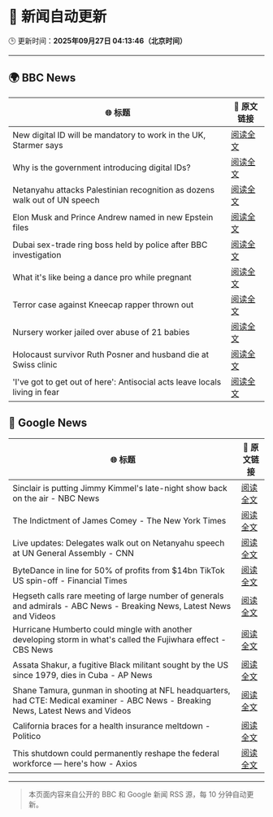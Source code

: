 # 🧠 新闻自动更新

🕒 更新时间：**2025年09月27日 04:13:46（北京时间）**

---

## 🌍 BBC News

| 🌐 标题 | 🔗 原文链接 |
|--------|-------------|
| New digital ID will be mandatory to work in the UK, Starmer says | [阅读全文](https://www.bbc.com/news/articles/cn832y43ql5o?at_medium=RSS&at_campaign=rss) |
| Why is the government introducing digital IDs? | [阅读全文](https://www.bbc.com/news/articles/clyl3lzzed2o?at_medium=RSS&at_campaign=rss) |
| Netanyahu attacks Palestinian recognition as dozens walk out of UN speech | [阅读全文](https://www.bbc.com/news/articles/cderxxylpzdo?at_medium=RSS&at_campaign=rss) |
| Elon Musk and Prince Andrew named in new Epstein files | [阅读全文](https://www.bbc.com/news/articles/cwyl8j1we0lo?at_medium=RSS&at_campaign=rss) |
| Dubai sex-trade ring boss held by police after BBC investigation | [阅读全文](https://www.bbc.com/news/articles/ce84ezl461po?at_medium=RSS&at_campaign=rss) |
| What it's like being a dance pro while pregnant | [阅读全文](https://www.bbc.com/news/articles/clyd9xkplvko?at_medium=RSS&at_campaign=rss) |
| Terror case against Kneecap rapper thrown out | [阅读全文](https://www.bbc.com/news/articles/ce846r2drg8o?at_medium=RSS&at_campaign=rss) |
| Nursery worker jailed over abuse of 21 babies | [阅读全文](https://www.bbc.com/news/articles/c30616ev66eo?at_medium=RSS&at_campaign=rss) |
| Holocaust survivor Ruth Posner and husband die at Swiss clinic | [阅读全文](https://www.bbc.com/news/articles/cp8j256l79go?at_medium=RSS&at_campaign=rss) |
| 'I've got to get out of here': Antisocial acts leave locals living in fear | [阅读全文](https://www.bbc.com/news/videos/c0jqv18yd5eo?at_medium=RSS&at_campaign=rss) |

## 📰 Google News

| 🌐 标题 | 🔗 原文链接 |
|--------|-------------|
| Sinclair is putting Jimmy Kimmel's late-night show back on the air - NBC News | [阅读全文](https://news.google.com/rss/articles/CBMiqAFBVV95cUxOSlEycE15VnlvNDZtc3pzdnVWaHpSQk9VdkhaVnBKY3FBZnRBX3pta0xBWVpGU0pIQnhkbGhxNkNUOF9aeXByZGlBYkVRMlZnbG9ETkZYemVVMFpZdzVNendXYUVlOTBrb2pKZnEzUktfNE14RkEwTGpxcXltY0hpTF9SZ18zQXRDZTZhanBzN205Yk5LTzBJYmctNDl2V1N6TDl0NU42SFfSAVZBVV95cUxPLW1uZjIyc21vX1pQa0VTT0ZsRFNXeWpWSmZEdUc0R3pQSlNjVTlIZzQ1WWNjY2dualYyN00tOVN3MDNEamtIOGNrbXg4M0o1aTk1XzU5Zw?oc=5) |
| The Indictment of James Comey - The New York Times | [阅读全文](https://news.google.com/rss/articles/CBMiiAFBVV95cUxPbkIyLTlpb2N0dkM5eTNVSnhsT1RPelBQVmRYZ2FDcElLTUVCb09HaWQ0LXpieGJicV9UTVB3am9EWEU1N1ZOZnlUTl9FRjZPRmdHbDJHc3lxcjBVdE5rWWNCTWlWd2hNQ2k0U2J6R2hlYlpwdjM1NnNtOUxGS25XY3ZDeW1WN0lo?oc=5) |
| Live updates: Delegates walk out on Netanyahu speech at UN General Assembly - CNN | [阅读全文](https://news.google.com/rss/articles/CBMiiAFBVV95cUxPOHNMNF9WWFhUVmFkTFBRN1VwaUZKQnZRNldKQU5QamJRODVuNlo0M0ZPYlhxNWlvVjFiVXhkVWdsQzI5ZVlwUzF5Q2dSZlBHQzhiRU90WjBQYmduQTM1U1Y5a2lZaWh4LUdQMHkwdjE2bGJIcnFOeFdjU0l4bVFtVDN0dEQzTWtP?oc=5) |
| ByteDance in line for 50% of profits from $14bn TikTok US spin-off - Financial Times | [阅读全文](https://news.google.com/rss/articles/CBMicEFVX3lxTE1wdVZQclFUVmxkejdzLWk1QmdJVjhwMUUzU0I0bElTV2dTbFRaTTVyR2NnYjhQVjB6YjdsQ2M0R1B5elJ2b2pqOUZIRGtzTi1WRDNHVzhMaFBrTXVXNWlySlJXakZFZ1lZcDZfQXBnR3k?oc=5) |
| Hegseth calls rare meeting of large number of generals and admirals - ABC News - Breaking News, Latest News and Videos | [阅读全文](https://news.google.com/rss/articles/CBMirAFBVV95cUxNbmJBRHpselcyY3g4ZGxmNEc0VUdDRTliY19CdlFsc3ZqdVRMR0N6NzJIU2lGWVlwY2VzbUEwaGotSkdNdnJ1R0t4S1FSNDlPNjZGMzVESmlvVkhRTEM2OFNEaXUyUEwtWnFVc2l3d2ZOdW03N3Z4UnQzMkQ0QUVTSUxpZm5VNkVBa1dScmJEWHA4NXZjbnJhY3hCemRYSmNldmZyWWlFa2tzYUhw0gGyAUFVX3lxTFB3Zk1KZkNrLXBFdVRNR1BfSkl4bEN3SUUtd2lfa2k3NG9uYVEySWNiaVRVaEpoUm1RRWJybVBKLXNzdzl6ZjMxbGZTb00xRW1NYXVrWGNKZldOTWFVcjJUejVCTXd2RXBsZTRuRjRyckZyN1l0bmQxMlVEckNQX3JkMm00SlJEbjdvbHRpaTNycmoyU2pNb1FoRXY2dzhFbXVMT2RESk5wY2JITHRGQnFyUnc?oc=5) |
| Hurricane Humberto could mingle with another developing storm in what's called the Fujiwhara effect - CBS News | [阅读全文](https://news.google.com/rss/articles/CBMihwFBVV95cUxOeEFnWGx0RDlMOG42V3Y2R3kwUWJGYWY3RU03aGxsLVgtTThSNUhjM2pZcEdZelZDRUxNemxrR2JTMXQwNnpwZTl6ZWRpZ3ZUNjc5MHc5Znh2dURSYndjYVFLVHhrVjhzNzNFRkJQZUVKSnY0R1B3cG1nd01SckVhajQ3YkN2bUHSAYwBQVVfeXFMT1FqTWxJOHNDMXdBOGRNdEdXN0wtUTB1Vks1ZkltdmZlLW5zbGNuNDJyZEd3cE1VYWdFem1LODZvaWtGMnpvamFvZ3RuYzQyamh6cEFRZ1psMTlMYUVrMDhUbk5HU0xLUWlpVHNKZjMtWHJjZ0JDRXdneDNsRHdRQlF6dlBQNFUwNk1uZzU?oc=5) |
| Assata Shakur, a fugitive Black militant sought by the US since 1979, dies in Cuba - AP News | [阅读全文](https://news.google.com/rss/articles/CBMilwFBVV95cUxQNHV5djdzeEo2QmMtYWI5blMwcE5fQlVBdzc4ZzRnWTRVZ2pUMldSeHhEUU5qRkZpRzFhNXAzaFRCVFJmUjhobE0xM05rWS1VUld5YVF2LUNQVmZWMEN2WVJqVndNSFVLMlg1OThnc1JwOXRUV0MwbUt1dnVKNzgtcjVEQ1JQZHFjblBGYnd0cjBKQUJvNWtv?oc=5) |
| Shane Tamura, gunman in shooting at NFL headquarters, had CTE: Medical examiner - ABC News - Breaking News, Latest News and Videos | [阅读全文](https://news.google.com/rss/articles/CBMipAFBVV95cUxQc2ZQb2o3b2pLSVM2Wjc0LURtN3o3b1RBWlBFNm5TZTNjYW0zTnRKNDZ0OVBBTzJpRFZ5SzU1ZG5aR0Y5bHRFTVdQbk9NcGhGYmVza3N4cFVmVndlTDN2bXhvbmNGYUpieU93YTNIUFd2RUxXaGI1eXZuTXE2VkVDbmxrZlRyaTdUMkY1TEtHVW83S3NqZWhwZmpmNFR4NFZ1RENfONIBqgFBVV95cUxNb09uRmhucDd5ZHJDZFkwOXlpdVMtTkM3VnRrYnpLaEE0VldxX2xFbzRzb0RNQ1Vtb2JnNXVLUV9TTmkwRUxrN1BfWEs4dzkwcHJxRHNNQUhxWG9oR3JYN3JYbFRwUG9kSHdXWXZvWHZqLUVzSm85N1JOaG16MHpQWVpCMUJsbWdrRGJWZFJqWWRYa2FjbkRwWHk1MkVsMkgxaFY0d3ZsVnpVQQ?oc=5) |
| California braces for a health insurance meltdown - Politico | [阅读全文](https://news.google.com/rss/articles/CBMioAFBVV95cUxQaUstdHZXc2hqMWlIczlpSXI2WnhSWnlEZzVxdk1GUlJMUFVJbFFxenN5ZFFMbVE5ajV1NFV4NXduNi1YVFFkdmFBNS1RY1l6cWwtZGFUQUFEREJTd3d0RlRCM090dWM3Q1JNdzVEd3M1bXhKa2NNOWFsNlNVeHFUdlk5TC0yNnh6RlN4ZVBnX01GUUlQVUxJbEYxS0szdEda?oc=5) |
| This shutdown could permanently reshape the federal workforce — here's how - Axios | [阅读全文](https://news.google.com/rss/articles/CBMie0FVX3lxTE10MjN1WlNIQVRpMEFsdTZMZHhoMlNoR05TTHI1eDFSRWxDRlBTZFFCZFhSek5pUFA4R1I0aXJYQ0ExdGFHVHlBWnMxSERhY1RtaGNOZEhNRTBRUnhZY3NDTkpPb2pSTkxPaV9Mb1pXZnFzdnZtdVZqOXE2bw?oc=5) |

---
> 本页面内容来自公开的 BBC 和 Google 新闻 RSS 源，每 10 分钟自动更新。